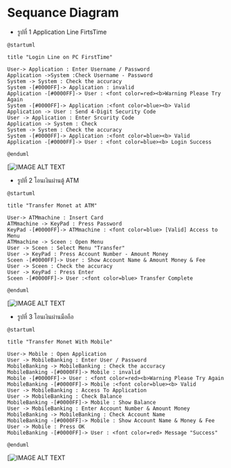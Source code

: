 # Sequance Diagram

*  รูปที่ 1 Application Line FirtsTime
```
@startuml

title "Login Line on PC FirstTime"

User-> Application : Enter Username / Password
Application ->System :Check Username - Password
System -> System : Check the accuracy 
System -[#0000FF]-> Application : invalid
Application -[#0000FF]-> User : <font color=red><b>Warning Please Try Again
System -[#0000FF]-> Application :<font color=blue><b> Valid
Application -> User : Send 4-Digit Security Code 
User -> Application : Enter Srcurity Code
Application -> System : Check 
System -> System : Check the accuracy
System -[#0000FF]-> Application :<font color=blue><b> Valid
Application -[#0000FF]-> User : <font color=blue><b> Login Success

@enduml
```

[![IMAGE ALT TEXT](http://www.plantuml.com/plantuml/img/hP8nJyCm48Lt_ufJcICOcAeIjGfawX0f1GR4u3f7Ui8vL_O5b7-FGo6DKg4or9lbp--zUxfb4EsbRQnIGc8HPcjN4yEQ6C4n51dav8DigC6PKey1VPB2Qh-tPBHG9ERmm88U-YVM3S8r53g4J-ShDUQIjEo2O0FpR8Vc_SWdH_w7Y0w_B1nWsI5eOrglJGS3zd9r4q-Ulvv48lxGbYO1ndZl7hd5csC1uwppTnwhTB5DdxLduXeAYpeWR7m7greJdtSTYsrjYxqQF9tc6DnBv0fkatkgIU8bZaVIGUOgXE-cuO-gIpz2fzgJvlxNwUM6ErFoyFMmPcLh38QWr39M4RVm2m00)

*  รูปที่ 2 โอนเงินผ่านตู้ ATM
```
@startuml

title "Transfer Monet at ATM"

User-> ATMmachine : Insert Card
ATMmachine -> KeyPad : Press Password
KeyPad -[#0000FF]-> ATMmachine : <font color=blue> [Valid] Access to Menu
ATMmachine -> Sceen : Open Menu
User -> Sceen : Select Menu "Transfer"
User -> KeyPad : Press Account Number - Amount Money
Sceen -[#0000FF]-> User : Show Account Name & Amount Money & Fee
User -> Sceen : Check the accuracy
User -> KeyPad : Press Enter
Sceen -[#0000FF]-> User :<font color=blue> Transfer Complete

@enduml
```
[![IMAGE ALT TEXT](http://www.plantuml.com/plantuml/img/TL7BQiD03BplLmWNUWlqNDeGOse8nQqXQIyX1sMjODDzX5qjmNzVsIrvE6GlYpIZqKXQHCR0oHgbk6D3aAq3khYd09Ltn80C-RhAbFgA56Rp8R2esyuHFCFIIPAXmD2e2q1exzJNs0Yb3XGZr1ZZqGlhFp_RF3p9AyljLF9bxns3ziQ7rvr9D8VDDvgksKAkzI357YfoQT9lfOcSb7yUv1lnmUybiY93caViF6HseaqCIpEVnCX7ihk10BaTus4flVhJl1fYr94khJ-UYz4IF5wLIbWItPWhMj8_m2q1Qfq2wlwUiJV75EuRk5tVwPw5jmT3J4ejo3Loyby0)


* รูปที่ 3 โอนเงินผ่านมือถือ
```
@startuml

title "Transfer Monet With Mobile"

User-> Mobile : Open Application
User -> MobileBanking : Enter User / Password
MobileBanking -> MobileBanking : Check the accuracy
MobileBanking -[#0000FF]-> Mobile : invalid
Mobile -[#0000FF]-> User : <font color=red><b>Warning Please Try Again
MobileBanking -[#0000FF]-> Mobile :<font color=blue><b> Valid
User -> MobileBanking : Access To Application
User -> MobileBanking : Check Balance
MobileBanking -[#0000FF]-> Mobile : Show Balance
User -> MobileBanking : Enter Account Number & Amount Money
MobileBanking -> MobileBanking : Check Account Name 
MobileBanking -[#0000FF]-> Mobile : Show Account Name & Money & Fee
User -> Mobile : Press OK 
MobileBanking -[#0000FF]-> User : <font color=red> Message "Success"

@enduml
```
[![IMAGE ALT TEXT](http://www.plantuml.com/plantuml/img/ZLF1JW8n4BttAoQOuCdecI1X8N8n20ae1-DXjZkm3TtffkrA-7kxHJU0GBQNTjBtNb_UJ8VEe_LLeONmock2pj8YkpLPc1ec3olbyt1CbQQE4E-ExCFWjuOUp4fYICfIAubU6Ou0Q10ZvAtYJG2-i0yNyVOHvkZSpjXCdA8kqCOvoItud02bh2pA_Jddy-ufhCdawzYMuc_Kwa__51GzzA2_Dkn16ctiiwLiq4y7AxHSQyureIDOsZqa6rJSvibZkLHNLEl1HpHnBP94Id8EbgPLW8SaHgYH9RKAOP6RNKEutPTWnLJ1_rjLfA7iGbB4kXw1VTikDI9O4BHtU4Bh7fuC-uJEJGV2tDQ9pLvlobzfC4m35pTXmXTLJBuZXiHP77rnlv0K9lc2ph_6GlD1ngOeDNdw0G00)
